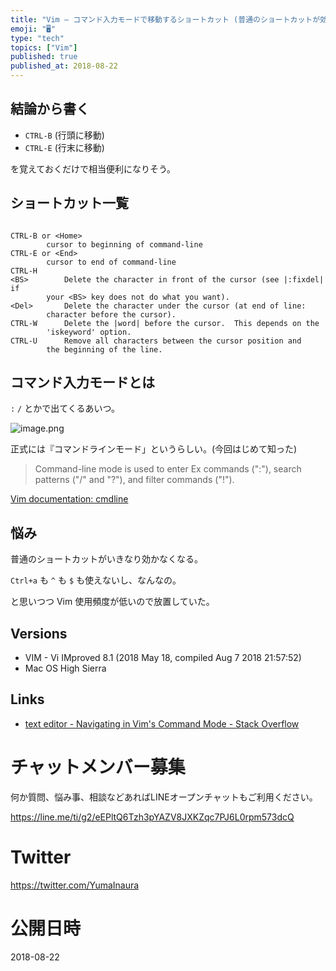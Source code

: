 ```yaml
---
title: "Vim — コマンド入力モードで移動するショートカット (普通のショートカットが効かない)"
emoji: "🖥"
type: "tech"
topics: ["Vim"]
published: true
published_at: 2018-08-22
---
```


## 結論から書く

- `CTRL-B` (行頭に移動)
- `CTRL-E` (行末に移動)

を覚えておくだけで相当便利になりそう。

## ショートカット一覧

```

CTRL-B or <Home>
        cursor to beginning of command-line
CTRL-E or <End> 
        cursor to end of command-line
CTRL-H              
<BS>        Delete the character in front of the cursor (see |:fixdel| if
        your <BS> key does not do what you want).
<Del>       Delete the character under the cursor (at end of line:
        character before the cursor).
CTRL-W      Delete the |word| before the cursor.  This depends on the
        'iskeyword' option.
CTRL-U      Remove all characters between the cursor position and
        the beginning of the line.  
```


## コマンド入力モードとは

`:` `/` とかで出てくるあいつ。

![image.png](https://qiita-image-store.s3.amazonaws.com/0/89618/d1dde06d-38ae-c141-88d7-73c52721e45e.png)

正式には『コマンドラインモード」というらしい。(今回はじめて知った)

>Command-line mode is used to enter Ex commands (":"), search patterns
("/" and "?"), and filter commands ("!").

[Vim documentation: cmdline](http://vimdoc.sourceforge.net/htmldoc/cmdline.html)


## 悩み

普通のショートカットがいきなり効かなくなる。

`Ctrl+a` も `^` も `$` も使えないし、なんなの。

と思いつつ Vim 使用頻度が低いので放置していた。

## Versions

- VIM - Vi IMproved 8.1 (2018 May 18, compiled Aug  7 2018 21:57:52)
- Mac OS High Sierra

## Links

- [text editor - Navigating in Vim's Command Mode - Stack Overflow](https://stackoverflow.com/questions/6920943/navigating-in-vims-command-mode)








<!-- Update From Qiita API -->

# チャットメンバー募集


何か質問、悩み事、相談などあればLINEオープンチャットもご利用ください。

https://line.me/ti/g2/eEPltQ6Tzh3pYAZV8JXKZqc7PJ6L0rpm573dcQ





# Twitter


https://twitter.com/YumaInaura


<!-- Update From Qiita API -->



# 公開日時

2018-08-22
